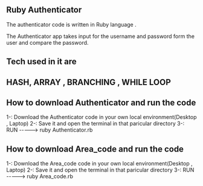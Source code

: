 Ruby Authenticator 
------------------------------------
The authenticator code is written in Ruby language .

The Authenticator app  takes input for the username and password form the user and compare the password.

Tech used in it are
---------------------------

HASH, ARRAY , BRANCHING , WHILE LOOP
-------------------------------------

How to download Authenticator and run the code
---------------------------------
1-: Download the Authenticator code in your own local environment(Desktop , Laptop)
2-: Save it and open the terminal in that paricular directory
3-: RUN 
    -----> ruby Authenticator.rb

How to download Area_code and run the code
---------------------------------
1-: Download the Area_code code in your own local environment(Desktop , Laptop) 2-: Save it and open the terminal in that paricular directory 3-: RUN -----> ruby Area_code.rb

